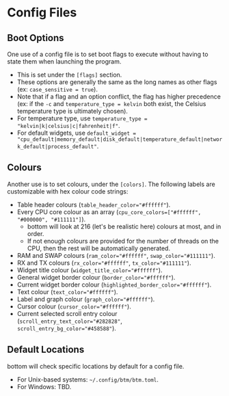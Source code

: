 # Config Files

## Boot Options

One use of a config file is to set boot flags to execute without having to state them when launching the program.

- This is set under the `[flags]` section.
- These options are generally the same as the long names as other flags (ex: `case_sensitive = true`).
- Note that if a flag and an option conflict, the flag has higher precedence (ex: if the `-c` and `temperature_type = kelvin` both exist, the Celsius temperature type is ultimately chosen).
- For temperature type, use `temperature_type = "kelvin|k|celsius|c|fahrenheit|f"`.
- For default widgets, use `default_widget = "cpu_default|memory_default|disk_default|temperature_default|network_default|process_default"`.

## Colours

Another use is to set colours, under the `[colors]`. The following labels are customizable with hex colour code strings:

- Table header colours (`table_header_color="#ffffff"`).
- Every CPU core colour as an array (`cpu_core_colors=["#ffffff", "#000000", "#111111"]`).
  - bottom will look at 216 (let's be realistic here) colours at most, and in order.
  - If not enough colours are provided for the number of threads on the CPU, then the rest will be automatically generated.
- RAM and SWAP colours (`ram_color="#ffffff"`, `swap_color="#111111"`).
- RX and TX colours (`rx_color="#ffffff"`, `tx_color="#111111"`).
- Widget title colour (`widget_title_color="#ffffff"`).
- General widget border colour (`border_color="#ffffff"`).
- Current widget border colour (`highlighted_border_color="#ffffff"`).
- Text colour (`text_color="#ffffff"`).
- Label and graph colour (`graph_color="#ffffff"`).
- Cursor colour (`cursor_color="#ffffff"`).
- Current selected scroll entry colour (`scroll_entry_text_color="#282828"`, `scroll_entry_bg_color="#458588"`).

## Default Locations

bottom will check specific locations by default for a config file.

- For Unix-based systems: `~/.config/btm/btm.toml`.
- For Windows: TBD.
